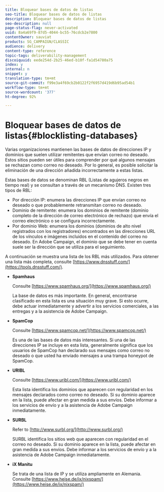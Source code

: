 ```yaml
---
title: Bloquear bases de datos de listas
seo-title: Bloquear bases de datos de listas
description: Bloquear bases de datos de listas
seo-description: null
page-status-flag: never-activated
uuid: 8a4a69f9-87d5-4044-bc55-76cdcb2e7800
contentOwner: sauviat
products: SG_CAMPAIGN/CLASSIC
audience: delivery
content-type: reference
topic-tags: deliverability-management
discoiquuid: eede254d-2b25-46ed-b10f-fa1d54780a75
index: y
internal: n
snippet: y
translation-type: tm+mt
source-git-commit: f99e3a4f69cb2b0122f2f6957d419d6b95ad54b1
workflow-type: tm+mt
source-wordcount: '377'
ht-degree: 92%

---
```



# Bloquear bases de datos de listas{#blocklisting-databases}

Varias organizaciones mantienen las bases de datos de direcciones IP y dominios que suelen utilizar remitentes que envían correo no deseado. Estos sitios pueden ser útiles para comprender por qué algunos mensajes se rechazan como correo no deseado. Por lo general, es posible solicitar la eliminación de una dirección añadida incorrectamente a estas listas.

Estas bases de datos se denominan RBL (Listas de agujeros negros en tiempo real) y se consultan a través de un mecanismo DNS. Existen tres tipos de RBL:

* Por dirección IP: enumera las direcciones IP que envían correo no deseado o que probablemente retransmitan correo no deseado.
* Dominio de remitente: enumera los dominios de remitente (dominio completo de la dirección de correo electrónico de rechazo) que envía el correo electrónico o se configura incorrectamente.
* Por dominio Web: enumera los dominios (dominios de alto nivel registrados con los registradores) encontrados en las direcciones URL de los vínculos e imágenes incluidos en el contenido del correo no deseado. En Adobe Campaign, el dominio que se debe tener en cuenta suele ser la dirección que se utiliza para el seguimiento.

A continuación se muestra una lista de los RBL más utilizados. Para obtener una lista más completa, consulte [https://www.dnsstuff.com/](https://tools.dnsstuff.com/).

* **Spamhaus**

   Consulte [https://www.spamhaus.org/](https://www.spamhaus.org/)

   La base de datos es más importante. En general, encontrarse clasificado en esta lista es una situación muy grave. Si esto ocurre, debe actuar inmediatamente y advertir a los servicios comerciales, a las entregas y a la asistencia de Adobe Campaign.

* **SpamCop**

   Consulte [https://www.spamcop.net/](https://www.spamcop.net/)

   Es una de las bases de datos más interesantes. Si una de las direcciones IP se incluye en esta lista, generalmente significa que los usuarios de SpamCop han declarado sus mensajes como correo no deseado o que usted ha enviado mensajes a una trampa honeypot de SpamCop.

* **URIBL**

   Consulte [https://www.uribl.com/](https://www.uribl.com/)

   Esta lista identifica los dominios que aparecen con regularidad en los mensajes declarados como correo no deseado. Si su dominio aparece en la lista, puede afectar en gran medida a sus envíos. Debe informar a los servicios de envío y a la asistencia de Adobe Campaign inmediatamente.

* **SURBL**

   Refer to [http://www.surbl.org/](http://www.surbl.org/)

   SURBL identifica los sitios web que aparecen con regularidad en el correo no deseado. Si su dominio aparece en la lista, puede afectar en gran medida a sus envíos. Debe informar a los servicios de envío y a la asistencia de Adobe Campaign inmediatamente.

* **iX Manitu**

   Se trata de una lista de IP y se utiliza ampliamente en Alemania. Consulte [https://www.heise.de/ix/nixspam/](https://www.heise.de/ix/nixspam/)

<!--* SORBS

  [https://www.nl.sorbs.net](https://www.nl.sorbs.net) compiles a list of IP addresses that are reputed to be dynamic IP address (i.e. attributed temporarily to ISP subscribers) or "open relay" addresses. Certain domains check whether the IP address of a sender is not listed on this site before accepting email. Checking the IP addresses on this site can prove useful.-->